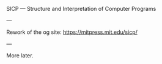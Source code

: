 SICP — Structure and Interpretation of Computer Programs

—

Rework of the og site: https://mitpress.mit.edu/sicp/

—

More later.
